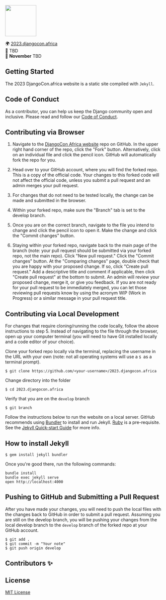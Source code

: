 
<img src="static/images/logo.png" weight=100 height=100/>

🌍 [2023.djangocon.africa](https://2023.djangocon.africa/)\
📍 TBD \
📅 **November** TBD

## Getting Started
The 2023 DjangoCon.africa website is a static site compiled with ```Jekyll```. 

## Code of Conduct
As a contributor, you can help us keep the Django community open and inclusive. Please read and follow our [Code of Conduct](_pages/conduct.md).
## Contributing via Browser
1. Navigate to the [DjangoCon Africa website](https://github.com/djangocon/2023.djangocon.africa) repo on GitHub. In the upper right hand corner of the repo, click the "Fork" button. Alternatively, click on an individual file and click the pencil icon. GitHub will automatically fork the repo for you.

2. Head over to your GitHub account, where you will find the forked repo. This is a copy of the official code. Your changes to this forked code will not affect the official code, unless you submit a pull request and an admin merges your pull request.

3. For changes that do not need to be tested locally, the change can be made and submitted in the browser.

4. Within your forked repo, make sure the "Branch" tab is set to the develop branch.

5. Once you are on the correct branch, navigate to the file you intend to change and click the pencil icon to open it. Make the change and click the "Commit changes" button.

6. Staying within your forked repo, navigate back to the main page of the branch (note: your pull request should be submitted via your forked repo, not the main repo). Click "New pull request." Click the "Commit changes" button. At the "Comparing changes" page, double check that you are happy with your proposed change. If so, click "Create pull request." Add a descriptive title and comment if applicable, then click "Create pull request" at the bottom to submit. An admin will review your proposed change, merge it, or give you feedback. If you are not ready for your pull request to be immediately merged, you can let those reviewing pull requests know by using the acronym WIP (Work in Progress) or a similar message in your pull request title.


## Contributing via Local Development
For changes that require cloning/running the code locally, follow the above instructions to step 5. Instead of navigating to the file through the browser, open up your computer terminal (you will need to have Git installed locally and a code editor of your choice).

Clone your forked repo locally via the terminal, replacing the username in the URL with your own (note: not all operating systems will use a ```$ ```as a terminal prompt).
```
$ git clone https://github.com/<your-username>/2023.djangocon.africa
```
Change directory into the folder
```
$ cd 2023.djangocon.africa
```
Verify that you are on the ```develop``` branch
```
$ git branch 
```
Follow the instructions below to run the website on a local server. GitHub recommends using [Bundler](http://bundler.io/) to install and run Jekyll. [Ruby](https://www.ruby-lang.org/) is a pre-requisite. See the [Jekyll Quick-start Guide](https://jekyllrb.com/docs/quickstart/) for more info.

## How to install Jekyll
```
$ gem install jekyll bundler
```

Once you're good there, run the following commands:
```
bundle install
bundle exec jekyll serve
open http://localhost:4000
```

## Pushing to GitHub and Submitting a Pull Request
After you have made your changes, you will need to push the local files with the changes back to GitHub in order to submit a pull request. Assuming you are still on the develop branch, you will be pushing your changes from the local develop branch to the ```develop``` branch of the forked repo at your GitHub account.

```
$ git add .
$ git commit -m "Your note"
$ git push origin develop 
```

## Contributors ✨

<!-- ALL-CONTRIBUTORS-LIST:START - Do not remove or modify this section -->
<!-- prettier-ignore-start -->
<!-- markdownlint-disable -->

<!-- markdownlint-restore -->
<!-- prettier-ignore-end -->

<!-- ALL-CONTRIBUTORS-LIST:END -->

## License
[MIT License](LICENSE)              